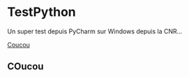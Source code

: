# TestPython
Un super test depuis PyCharm sur Windows depuis la CNR...

[Coucou](#Coucou)

## COucou
